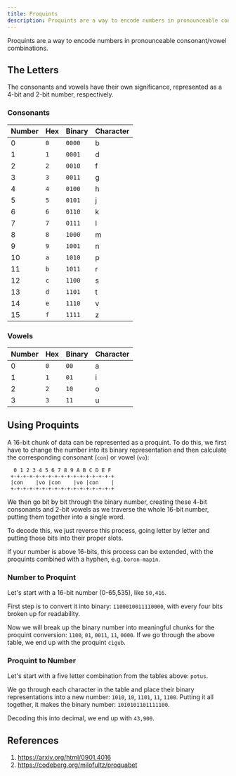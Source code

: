 ```yaml
---
title: Proquints
description: Proquints are a way to encode numbers in pronounceable consonant/vowel combinations.
---
```


Proquints are a way to encode numbers in pronounceable consonant/vowel combinations.

## The Letters

The consonants and vowels have their own significance, represented as a 4-bit and 2-bit number, respectively.

### Consonants

Number | Hex | Binary | Character
--- | --- | --- | ---
0 | `0` | `0000` | b
1 | `1` | `0001` | d
2 | `2` | `0010` | f
3 | `3` | `0011` | g
4 | `4` | `0100` | h
5 | `5` | `0101` | j
6 | `6` | `0110` | k
7 | `7` | `0111` | l
8 | `8` | `1000` | m
9 | `9` | `1001` | n
10 | `a` | `1010` | p
11 | `b` | `1011` | r
12 | `c` | `1100` | s
13 | `d` | `1101` | t
14 | `e` | `1110` | v
15 | `f` | `1111` | z

### Vowels

Number | Hex | Binary | Character
--- | --- | --- | ---
0 | `0` | `00` | a
1 | `1` | `01` | i
2 | `2` | `10` | o
3 | `3` | `11` | u

## Using Proquints

A 16-bit chunk of data can be represented as a proquint. To do this, we first have to change the number into its binary representation and then calculate the corresponding consonant (`con`) or vowel (`vo`):

```
  0 1 2 3 4 5 6 7 8 9 A B C D E F
 +-+-+-+-+-+-+-+-+-+-+-+-+-+-+-+-+
 |con    |vo |con    |vo |con    |
 +-+-+-+-+-+-+-+-+-+-+-+-+-+-+-+-+
```

We then go bit by bit through the binary number, creating these 4-bit consonants and 2-bit vowels as we traverse the whole 16-bit number, putting them together into a single word.

To decode this, we just reverse this process, going letter by letter and putting those bits into their proper slots.

If your number is above 16-bits, this process can be extended, with the proquints combined with a hyphen, e.g. `boron-mapin`.

### Number to Proquint

Let's start with a 16-bit number (0-65,535), like `50,416`.

First step is to convert it into binary: `1100010011110000`, with every four bits broken up for readability. 

Now we will break up the binary number into meaningful chunks for the proquint conversion: `1100`, `01`, `0011`, `11`, `0000`. If we go through the above table, we end up with the proquint `cigub`.

### Proquint to Number

Let's start with a five letter combination from the tables above: `potus`. 

We go through each character in the table and place their binary representations into a new number: `1010`, `10`, `1101`, `11`, `1100`. Putting it all together, it makes the binary number: `1010101101111100`.

Decoding this into decimal, we end up with `43,900`.

## References

1. https://arxiv.org/html/0901.4016
1. https://codeberg.org/milofultz/proquabet

